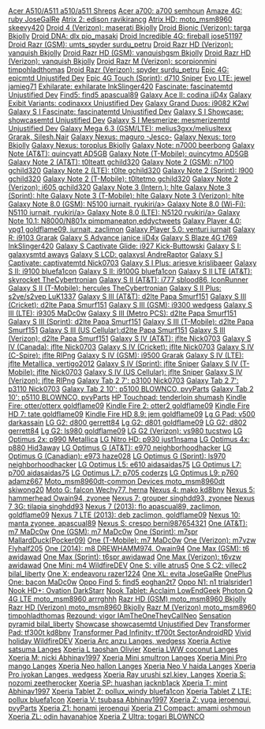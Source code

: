 <div>
<a href="http://forum.xda-developers.com/showthread.php?t=2699971">Acer A510/A511             a510/a511      Shreps</a>
<a href="http://forum.xda-developers.com/showthread.php?t=2510004">Acer a700:                 a700           semhoun</a>
<a href="http://forum.xda-developers.com/showthread.php?t=2669292">Amaze 4G:                  ruby           JoseGalRe</a>
<a href="http://forum.xda-developers.com/showthread.php?t=2256194">Atrix 2:                   edison          ravikirancg</a>
<a href="http://forum.xda-developers.com/showthread.php?t=2266322">Atrix HD:                  moto_msm8960        skeevy420</a>
<!--  <a href="http://www.modaco.com/topic/364229-devromunofficial43pac-man-rom-v43build-1-10-09-13/">Blade3:         atlaas40      robt77a</a> -->
<a href="http://forum.xda-developers.com/showthread.php?t=2306451">Droid 4 (Verizon):         maserati       Bkjolly</a>
<a href="http://forum.xda-developers.com/showthread.php?t=2306446">Droid Bionic (Verizon):    targa          Bkjolly</a>
<a href="http://forum.xda-developers.com/showthread.php?t=2270188">Droid DNA:                 dlx            pio_masaki</a>
<a href="http://forum.xda-developers.com/showthread.php?t=2280684">Droid Incredible 4G:       fireball       jose51197</a>
<a href="http://forum.xda-developers.com/showthread.php?t=2301493">Droid Razr (GSM):          umts_spyder    surdu_petru</a>
<a href="http://forum.xda-developers.com/showthread.php?t=2306365">Droid Razr HD (Verizon):   vanquish       Bkjolly</a>
<a href="http://forum.xda-developers.com/showthread.php?t=2306365">Droid Razr HD (GSM):       vanquishgsm    Bkjolly</a>
<a href="http://forum.xda-developers.com/showthread.php?t=2306365">Droid Razr HD (Verizon):   vanquish       Bkjolly</a>
<a href="http://forum.xda-developers.com/showthread.php?t=2306377">Droid Razr M (Verizon):    scorpionmini   timpohladthomas</a>
<a href="http://forum.xda-developers.com/showthread.php?t=2301493">Droid Razr (Verizon):      spyder         surdu_petru</a>
<a href="http://forum.xda-developers.com/showthread.php?t=2176569">Epic 4G:                   epicmtd        Unjustifed Dev</a>
<a href="http://forum.xda-developers.com/showthread.php?t=2050948">Epic 4G Touch (Sprint):    d710           Sniper</a>
<a href="http://forum.xda-developers.com/showthread.php?t=2141573">Evo LTE:                   jewel          jamieg71</a>
<a href="http://forum.xda-developers.com/showthread.php?t=2445143">Exhilarate:                exhilarate     InkSlinger420</a>
<a href="http://forum.xda-developers.com/showthread.php?t=2197171">Fascinate:                 fascinatemtd   Unjustified Dev</a>
<a href="http://forum.xda-developers.com/showthread.php?t=2268850">Find5:                     find5          apascual89</a>
<a href="http://forum.xda-developers.com/showthread.php?t=2671203">Galaxy Ace II:             codina         iiD4x</a>
<a href="http://forum.xda-developers.com/showthread.php?p=46692620">Galaxy Exibit Variants:   codinaxxx      Unjustified Dev</a>
<a href="http://forum.xda-developers.com/showthread.php?t=2676762">Galaxy Grand Duos:         i9082          K2wl</a>
<a href="http://forum.xda-developers.com/showthread.php?t=2197171">Galaxy S I Fascinate:      fascinatemtd Unjustified Dev</a>
<a href="http://forum.xda-developers.com/showthread.php?t=2197171">Galaxy S I Showcase:       showcasemtd    Unjustified Dev</a>
<a href="http://forum.xda-developers.com/showthread.php?t=2197171">Galaxy S I Mesmerize:      mesmerizemtd   Unjustified Dev</a>
<a href="http://forum.xda-developers.com/showthread.php?t=2669982">Galaxy Mega 6.3 (GSM/LTE): melius3gxx/meliusltexx   Grarak, Silesh.Nair</a>
<a href="http://forum.xda-developers.com/galaxy-nexus/development/rom-pac-4-3-t2409090">Galaxy Nexus:      maguro        -Jesco-</a>
<a href="http://forum.xda-developers.com/showthread.php?t=2306416">Galaxy Nexus:              toro           Bkjolly</a>
<a href="http://forum.xda-developers.com/showthread.php?t=2306439">Galaxy Nexus:              toroplus       Bkjolly</a>
<a href="http://forum.xda-developers.com/showthread.php?t=2248298">Galaxy Note:               n7000          beerbong</a>
<a href="http://forum.xda-developers.com/showthread.php?t=2417967">Galaxy Note (AT&T):        quincyatt      AD5GB</a>
<a href="http://forum.xda-developers.com/showthread.php?t=2430367">Galaxy Note (T-Mobile):    quincytmo      AD5GB</a>
<a href="http://forum.xda-developers.com/showthread.php?t=2667763">Galaxy Note 2 (AT&T):      t0lteatt        gchild320</a>
<a href="http://forum.xda-developers.com/showthread.php?t=2667751">Galaxy Note 2 (GSM):       n7100          gchild320</a>
<a href="http://forum.xda-developers.com/showthread.php?t=2449424">Galaxy Note 2 (LTE):       t0lte          gchild320</a>
<a href="http://forum.xda-developers.com/showthread.php?t=2667760">Galaxy Note 2 (Sprint):    l900           gchild320</a>
<a href="http://forum.xda-developers.com/showthread.php?t=2426051">Galaxy Note 2 (T-Mobile):  t0ltetmo       gchild320</a>
<a href="http://forum.xda-developers.com/showthread.php?t=2311152">Galaxy Note 2 (Verizon):   i605           gchild320</a>
<a href="http://forum.xda-developers.com/showthread.php?t=2669653">Galaxy Note 3 (Intern.):   hlte           </a>
<a href="http://forum.xda-developers.com/showthread.php?t=2670625">Galaxy Note 3 (Sprint):    hlte           </a>
<a href="http://forum.xda-developers.com/showthread.php?t=2669675">Galaxy Note 3 (T-Mobile):  hlte           </a>
<a href="http://forum.xda-developers.com/showthread.php?t=2670635">Galaxy Note 3 (Verizon):   hlte           </a>
<a href="http://forum.xda-developers.com/showthread.php?t=2456222">Galaxy Note 8.0 (GSM):     N5100          iurnait, ryukiri/a>
<a href="http://forum.xda-developers.com/showthread.php?t=2456222">Galaxy Note 8.0 (Wi-Fi):   N5110          iurnait, ryukiri/a>
<a href="http://forum.xda-developers.com/showthread.php?t=2456222">Galaxy Note 8.0 (LTE):     N5120          ryukiri/a>
<a href="http://forum.xda-developers.com/showthread.php?p=45625962">Galaxy Note 10.1:         N8000/N801x     pimpmaneaton,eddyctweets</a>
<a href="http://forum.xda-developers.com/showthread.php?t=2387504">Galaxy Player 4.0:         ypg1            goldflame09, iurnait, zaclimon</a>
<a href="http://forum.xda-developers.com/showthread.php?t=2387504">Galaxy Player 5.0:         venturi        iurnait</a>
<a href="http://forum.xda-developers.com/showthread.php?t=1982756">Galaxy R:                  i9103          Grarak</a>
<a href="http://forum.xda-developers.com/showthread.php?t=2667709">Galaxy S Advance           janice         iiD4x</a>
<a href="http://forum.xda-developers.com/showthread.php?t=2471231">Galaxy S Blaze 4G          t769            InkSlinger420</a>
<a href="http://forum.xda-developers.com/showthread.php?t=2245811">Galaxy S Captivate Glide:  i927           Kick-Buttowski</a>
<a href="http://forum.xda-developers.com/showthread.php?t=2170768">Galaxy S I:                galaxysmtd     aways</a>
<a href="http://forum.xda-developers.com/showthread.php?t=2435945">Galaxy S LCD:              galaxysl        AndreRaptor</a>
<a href="http://forum.xda-developers.com/showthread.php?t=2173726">Galaxy S I Captivate:      captivatemtd   Nick0703</a>
<a href="http://forum.xda-developers.com/showthread.php?t=2447478">Galaxy S I Plus:           ariesve         krislibaeer</a>
<a href="http://forum.xda-developers.com/showthread.php?t=2203444">Galaxy S II:               i9100         bluefa1con</a>
<a href="http://forum.xda-developers.com/showthread.php?t=1957348">Galaxy S II:               i9100G        bluefa1con</a>
<a href="http://forum.xda-developers.com/showthread.php?t=2669087">Galaxy S II LTE (AT&T):    skyrocket     TheCybertronian</a>
<a href="http://forum.xda-developers.com/showthread.php?t=2140110">Galaxy S II (AT&T):        i777           sblood86, IconRunner</a>
<a href="http://forum.xda-developers.com/showthread.php?t=2669118">Galaxy S II (T-Mobile):    hercules        TheCybertronian</a>
<a href="http://forum.xda-developers.com/showthread.php?t=2790368">Galaxy S II Plus:          s2ve/s2vep    LuK1337</a>
<a href="http://forum.xda-developers.com/showthread.php?t=2015607">Galaxy S III (AT&T):       d2lte          Papa Smurf151</a>
<a href="http://forum.xda-developers.com/showthread.php?t=2351025">Galaxy S III (Cricket):    d2lte          Papa Smurf151</a>
<a href="http://forum.xda-developers.com/showthread.php?t=2400382">Galaxy S III (GSM):        i9300          wedgess</a>
<a href="http://forum.xda-developers.com/galaxy-s3/development-i9305/rom-pac-4-4-t2669707">Galaxy S III (LTE):        i9305          MaDc0w</a>
<a href="http://forum.xda-developers.com/showthread.php?t=2351024">Galaxy S III (Metro PCS):  d2lte          Papa Smurf151</a>
<a href="http://forum.xda-developers.com/showthread.php?t=2032843">Galaxy S III (Sprint):     d2lte          Papa Smurf151</a>
<a href="http://forum.xda-developers.com/showthread.php?t=2015525">Galaxy S III (T-Mobile):   d2lte          Papa Smurf151</a>
<a href="http://forum.xda-developers.com/showthread.php?t=2351025">Galaxy S III (US Cellular):d2lte          Papa Smurf151</a>
<a href="http://forum.xda-developers.com/showthread.php?t=2028443">Galaxy S III (Verizon):    d2lte          Papa Smurf151</a>
<a href="http://forum.xda-developers.com/showthread.php?t=2312024">Galaxy S IV (AT&T):        jflte          Nick0703</a>
<a href="http://forum.xda-developers.com/showthread.php?t=2312024">Galaxy S IV (Canada):      jflte          Nick0703</a>
<a href="http://forum.xda-developers.com/showthread.php?t=2312024">Galaxy S IV (Cricket):     jflte          Nick0703</a>
<a href="http://forum.xda-developers.com/showthread.php?t=2412589">Galaxy S IV (C-Spire):     jflte          RIPng</a>
<a href="http://forum.xda-developers.com/showthread.php?t=2396173">Galaxy S IV (GSM):         i9500          Grarak</a>
<a href="http://forum.xda-developers.com/showthread.php?t=2400387">Galaxy S IV (LTE):         jflte         MetaIIica, vertigo2012</a>
<a href="http://forum.xda-developers.com/showthread.php?t=2312063">Galaxy S IV (Sprint):      jflte          Sniper</a>
<a href="http://forum.xda-developers.com/showthread.php?t=2668312">Galaxy S IV (T-Mobile):    jflte          Nick0703</a>
<a href="http://forum.xda-developers.com/showthread.php?t=2312063">Galaxy S IV (US Cellular): jflte          Sniper</a>
<a href="http://forum.xda-developers.com/showthread.php?t=2312069">Galaxy S IV (Verizon):     jflte          RIPng</a>
<a href="http://forum.xda-developers.com/showthread.php?t=2202854">Galaxy Tab 2 7':           p3100          Nick0703</a>
<a href="http://forum.xda-developers.com/showthread.php?t=2202854">Galaxy Tab 2 7':           p3110          Nick0703</a>
<a href="http://forum.xda-developers.com/showthread.php?t=2202885">Galaxy Tab 2 10':          p5100          BLOWNCO, pvyParts</a>
<a href="http://forum.xda-developers.com/showthread.php?t=2202885">Galaxy Tab 2 10':          p5110          BLOWNCO, pvyParts</a>
<a href="http://forum.xda-developers.com/showthread.php?t=2779954">HP Touchpad:               tenderloin     shumash</a>
<a href="http://forum.xda-developers.com/showthread.php?t=2407455">Kindle Fire:               otter/otterx           goldflame09</a>
<a href="http://forum.xda-developers.com/showthread.php?t=2347951">Kindle Fire 2:             otter2           goldflame09</a>
<a href="http://forum.xda-developers.com/showthread.php?t=2355103">Kindle Fire HD 7:          tate            goldflame09</a>
<a href="http://forum.xda-developers.com/showthread.php?t=2356333">Kindle Fire HD 8.9:        jem             goldflame09</a>
<a href="http://forum.xda-developers.com/showthread.php?t=2668112">Lg G Pad:                  v500            darkassain</a>
<a href="http://forum.xda-developers.com/showthread.php?t=2500030">LG G2:                     d800            gerrett84</a>
<a href="http://forum.xda-developers.com/showthread.php?t=2669063">Lg G2:                     d801            goldflame09</a>
<a href="http://forum.xda-developers.com/showthread.php?t=2500030">LG G2:                     d802           gerrett84</a>
<a href="http://forum.xda-developers.com/showthread.php?t=2669074">Lg G2:                     ls980          goldflame09</a>
<a href="http://forum.xda-developers.com/showthread.php?t=2542006">LG G2 (Verizon):           vs980         tucstwo</a>
<a href="http://forum.xda-developers.com/showthread.php?p=38249397">LG Optimus 2x:             p990          MetaIIica</a>
<a href="http://forum.xda-developers.com/showthread.php?t=2174883">LG Nitro HD:               p930          just1nsama</a>
<a href="Not yet made (Gimme time)">LG Optimus 4x:             p880          Hid3away</a>
<a href="http://forum.xda-developers.com/showthread.php?t=2503693">LG Optimus G (AT&T):       e970          neighborhoodhacker</a>
<a href="http://forum.xda-developers.com/showthread.php?t=2671622">LG Optimus G (Canadian):   e973          haze028</a>
<a href="http://forum.xda-developers.com/showthread.php?t=2501074">LG Optimus G (Sprint):     ls970          neighborhoodhacker</a>
<a href="http://forum.xda-developers.com/showthread.php?t=2790982">LG Optimus L5:             e610         aidasaidas75</a>
<a href="http://forum.xda-developers.com/showthread.php?t=2769502">LG Optimus L7:             p700         aidasaidas75</a>
<a href="http://forum.xda-developers.com/showthread.php?t=2704650">LG Optimus L7:             p705         coderzs</a>
<a href="http://forum.xda-developers.com/showthread.php?p=2195177">LG Optimus L9:             p760          adamz667</a>
<a href="http://forum.xda-developers.com/showthread.php?t=2504830">Moto_msm8960dt-common Devices      moto_msm8960dt  skiwong20</a>
<a href="http://forum.xda-developers.com/showthread.php?t=2667834">Moto G:                    falcon        Wechy77, herna</a>
<a href="http://forum.xda-developers.com/nexus-4/orig-development/rom-pac-version-t2668912">Nexus 4:                   mako          kd8bny</a>
<a href="http://forum.xda-developers.com/showthread.php?t=2670238">Nexus 5:                   hammerhead    Owain94, zyonee</a>
<a href="http://forum.xda-developers.com/showthread.php?t=2203239">Nexus 7:                   grouper       singhdd93, zyonee</a>
<a href="http://forum.xda-developers.com/showthread.php?t=2203239">Nexus 7 3G:                tilapia       singhdd93</a>
<a href="http://forum.xda-developers.com/showthread.php?t=2408829">Nexus 7 (2013):            flo           apascual89, zaclimon, goldflame09</a>
<a href="http://forum.xda-developers.com/showthread.php?t=2408829">Nexus 7 LTE (2013):        deb           zaclimon, goldflame09</a>
<a href="http://forum.xda-developers.com/showthread.php?t=2674493">Nexus 10:                  manta         zyonee, apascual89</a>
<!--  <a href="http://rootzwiki.com/topic/102545-romofficial43pac-man-rom/">Nexus Q:                   steelhead     manelscout4life</a> -->
<a href="http://forum.xda-developers.com/showthread.php?t=2190031">Nexus S:                   crespo         berni987654321</a>
<a href="http://forum.xda-developers.com/showthread.php?t=2348590">One (AT&T):                m7            MaDc0w</a>
<a href="http://forum.xda-developers.com/showthread.php?t=2348415">One (GSM):                 m7            MaDc0w</a>
<a href="http://forum.xda-developers.com/showthread.php?t=2408340">One (Sprint):              m7spr         MallardDuck(Pocker09)</a>
<a href="http://forum.xda-developers.com/showthread.php?t=2375475">One (T-Mobile):            m7            MaDc0w</a>
<a href="http://forum.xda-developers.com/showthread.php?t=2455127">One (Verizon):             m7vzw        Flyhalf205</a>
<a href="http://forum.xda-developers.com/showthread.php?t=2746553">One (2014):                m8            DREWHAMM974, Owain94</a>
<a href="http://forum.xda-developers.com/showthread.php?t=2790916">One Max (GSM):             t6            awidawad</a>
<a href="http://forum.xda-developers.com/showthread.php?t=2790916">One Max (Sprint):          t6spr         awidawad</a>
<a href="http://forum.xda-developers.com/showthread.php?t=2790916">One Max (Verizon):         t6vzw         awidawad</a>
<a href="http://forum.xda-developers.com/showthread.php?t=2741847">One Mini:                  m4         WildfireDEV</a>
<a href="http://forum.xda-developers.com/showthread.php?t=2164406">One S:                     ville         atrus5</a>
<a href="http://forum.xda-developers.com/showthread.php?t=2271635">One S C2:                  villec2     bilal_liberty</a>
<a href="http://forum.xda-developers.com/showthread.php?t=2292547">One X:                     endeavoru     razer1224</a>
<a href="http://forum.xda-developers.com/showthread.php?t=2520954">One XL:                    evita         JoseGalRe</a>
<a href="http://forum.xda-developers.com/showthread.php?t=2811990">OnePlus One:               bacon            MaDc0w</a>
<a href="http://forum.xda-developers.com/showthread.php?t=2678702">Oppo Find 5:                    find5         eoghan2t7</a>
<a href="http://forum.xda-developers.com/showthread.php?p=51015692">Oppo N1:                    n1         trialsrider1</a>
<a href="Will update later">Nook HD+:                   Ovation         DarkStarr</a>
<a href="http://forum.xda-developers.com/showthread.php?p=52542956">Nook Tablet:                   Acclaim         LowEndGeek</a>
<a href="http://forum.xda-developers.com/showthread.php?t=2415997">Photon Q 4G LTE            moto_msm8960   arrrghhh</a>
<a href="http://forum.xda-developers.com/showthread.php?t=2306365">Razr HD (GSM)              moto_msm8960  Bkjolly</a>
<a href="http://forum.xda-developers.com/showthread.php?t=2306365">Razr HD (Verizon)          moto_msm8960  Bkjolly</a>
<a href="http://forum.xda-developers.com/showthread.php?t=2306377">Razr M (Verizon)           moto_msm8960   timpohladthomas</a>
<a href="http://forum.xda-developers.com/showthread.php?t=2425473">Rezound:                   vigor          IAmTheOneTheyCallNeo</a>
<a href="http://forum.xda-developers.com/showthread.php?t=2670076">Sensation                  pyramid        bilal_liberty</a>
<a href="http://forum.xda-developers.com/showthread.php?t=2197171">Showcase                   showcasemtd    Unjustified Dev</a>
<a href="http://forum.xda-developers.com/showthread.php?t=2501869">Transformer Pad:           tf300t        kd8bny</a>
<a href="http://forum.xda-developers.com/showthread.php?t=2501869">Transformer Pad Infinity:  tf700t         SectorAndroidRD</a>
<!--  <a href="http://forum.xda-developers.com/showthread.php?t=2333171">Transformer Prime:         tf201        jeroenqui</a> -->
<a href="http://forum.xda-developers.com/showthread.php?t=2677301">Vivid                      holiday        WildfireDEV</a>
<a href="http://forum.xda-developers.com/showthread.php?t=2298280">Xperia Arc                 anzu          Langes, wedgess</a>
<a href="http://forum.xda-developers.com/showthread.php?p=50939230">Xperia Active              satsuma       Langes</a>
<a href="http://forum.xda-developers.com/showthread.php?p=52600121">Xperia L                   taoshan       Olivier</a>
<a href="http://forum.xda-developers.com/showthread.php?p=50939230">Xperia LWW                 coconut       Langes</a>
<a href="http://forum.xda-developers.com/showthread.php?t=2678107">Xperia M:                   nicki           Abhinav1997</a>
<a href="http://forum.xda-developers.com/showthread.php?p=50939230">Xperia Mini                smultron      Langes</a>
<a href="http://forum.xda-developers.com/showthread.php?p=50939230">Xperia Mini Pro            mango         Langes</a>
<a href="http://forum.xda-developers.com/showthread.php?t=2173958">Xperia Neo                 hallon        Langes</a>
<a href="http://forum.xda-developers.com/showthread.php?t=2672164">Xperia Neo V               haida         Langes</a>
<a href="http://forum.xda-developers.com/showthread.php?t=2298280">Xperia Pro                 iyokan        Langes, wedgess</a>
<a href="http://forum.xda-developers.com/showthread.php?t=1803076">Xperia Ray                 urushi         szl.kiev, Langes</a>
<a href="http://forum.xda-developers.com/showthread.php?t=2685822">Xperia S:                   nozomi        zeetherocker</a>
<a href="http://forum.xda-developers.com/showthread.php?t=2505385">Xperia SP:                 huashan        jacknb1ack</a>
<a href="http://forum.xda-developers.com/showthread.php?t=2677929">Xperia T:                  mint           Abhinav1997</a>
<a href="http://forum.xda-developers.com/showthread.php?t=2334047">Xperia Tablet Z:           pollux_windy   bluefa1con</a>
<a href="http://forum.xda-developers.com/showthread.php?t=2334047">Xperia Tablet Z LTE:       pollux         bluefa1con</a>
<a href="http://forum.xda-developers.com/showthread.php?t=2678111">Xperia V:                  tsubasa           Abhinav1997</a>
<a href="http://forum.xda-developers.com/showthread.php?t=2208249">Xperia Z:                  yuga           jeroenqui, pvyParts</a>
<a href="http://forum.xda-developers.com/showthread.php?t=2478003">Xperia Z1:                 honami         jeroenqui</a>
<a href="http://forum.xda-developers.com/showthread.php?t=2764017">Xperia Z1 Compact:                 amami         oshmoun</a>
<a href="http://forum.xda-developers.com/showthread.php?t=2406640">Xperia ZL:                 odin           havanahjoe</a>
<a href="http://forum.xda-developers.com/showthread.php?t=2508281">Xperia Z Ultra:            togari        BLOWNCO</a>
</div>
